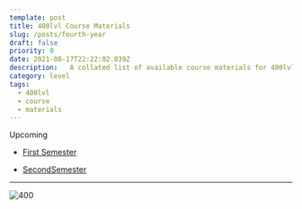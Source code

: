 ```yaml
---
template: post
title: 400lvl Course Materials
slug: /posts/fourth-year
draft: false
priority: 0
date: 2021-08-17T22:22:02.039Z
description:   A collated list of available course materials for 400lvl.
category: level
tags:
  - 400lvl
  - course
  - materials
---
```


Upcoming

- [First Semester]()

- [SecondSemester]()

---

![400](/media/400.png 'image')